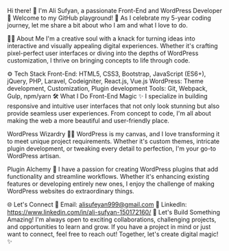 Hi there! 👋 I'm Ali Sufyan, a passionate Front-End and WordPress Developer 🚀
Welcome to my GitHub playground! 🎉 As I celebrate my 5-year coding journey, let me share a bit about who I am and what I love to do.

👨‍💻 About Me
I'm a creative soul with a knack for turning ideas into interactive and visually appealing digital experiences. Whether it's crafting pixel-perfect user interfaces or diving into the depths of WordPress customization, 
I thrive on bringing concepts to life through code.

⚙️ Tech Stack
Front-End: HTML5, CSS3, Bootstrap, JavaScript (ES6+), jQuery, PHP, Laravel, Codeigniter, React.js, Vue.js
WordPress: Theme development, Customization, Plugin development
Tools: Git, Webpack, Gulp, npm/yarn
🛠 What I Do
Front-End Magic ✨
I specialize in building responsive and intuitive user interfaces that not only look stunning but also provide seamless user experiences. From concept to code, I'm all about making the web a more beautiful and user-friendly place.

WordPress Wizardry 🧙‍♂️
WordPress is my canvas, and I love transforming it to meet unique project requirements. Whether it's custom themes, intricate plugin development, or tweaking every detail to perfection, I'm your go-to WordPress artisan.

Plugin Alchemy 🧪
I have a passion for creating WordPress plugins that add functionality and streamline workflows. Whether it's enhancing existing features or developing entirely new ones, I enjoy the challenge of making WordPress websites do extraordinary things.

🌐 Let's Connect
📧 Email: alisufeyan999@gmail.com
💼 LinkedIn: https://www.linkedin.com/in/ali-sufyan-150172160/
🚀 Let's Build Something Amazing!
I'm always open to exciting collaborations, challenging projects, and opportunities to learn and grow. If you have a project in mind or just want to connect, feel free to reach out! Together, let's create digital magic! ✨
